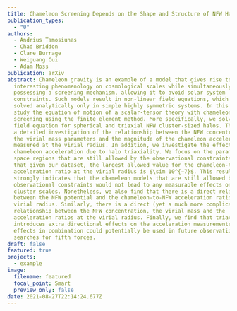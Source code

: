 ```yaml
---
title: Chameleon Screening Depends on the Shape and Structure of NFW Halos
publication_types:
  - "0"
authors:
  - Andrius Tamosiunas
  - Chad Briddon
  - Clare Burrage
  - Weiguang Cui
  - Adam Moss
publication: arXiv
abstract: Chameleon gravity is an example of a model that gives rise to
  interesting phenomenology on cosmological scales while simultaneously
  possessing a screening mechanism, allowing it to avoid solar system
  constraints. Such models result in non-linear field equations, which can be
  solved analytically only in simple highly symmetric systems. In this work we
  study the equation of motion of a scalar-tensor theory with chameleon
  screening using the finite element method. More specifically, we solve the
  field equation for spherical and triaxial NFW cluster-sized halos. This allows
  a detailed investigation of the relationship between the NFW concentration and
  the virial mass parameters and the magnitude of the chameleon acceleration, as
  measured at the virial radius. In addition, we investigate the effects on the
  chameleon acceleration due to halo triaxiality. We focus on the parameter
  space regions that are still allowed by the observational constraints. We find
  that given our dataset, the largest allowed value for the chameleon-to-NFW
  acceleration ratio at the virial radius is $\sim 10^{−7}$. This result
  strongly indicates that the chameleon models that are still allowed by the
  observational constraints would not lead to any measurable effects on galaxy
  cluster scales. Nonetheless, we also find that there is a direct relationship
  between the NFW potential and the chameleon-to-NFW acceleration ratio at the
  virial radius. Similarly, there is a direct (yet a much more complicated)
  relationship between the NFW concentration, the virial mass and the
  acceleration ratios at the virial radius. Finally, we find that triaxiality
  introduces extra directional effects on the acceleration measurements. These
  effects in combination could potentially be used in future observational
  searches for fifth forces.
draft: false
featured: true
projects:
  - example
image:
  filename: featured
  focal_point: Smart
  preview_only: false
date: 2021-08-27T22:14:24.677Z
---
```

